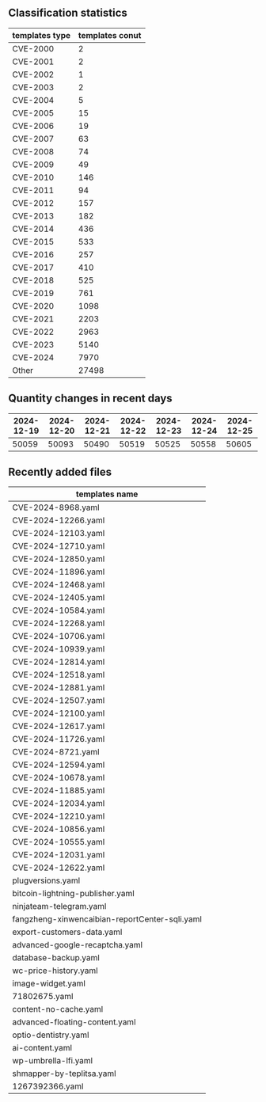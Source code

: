 ## Classification statistics
| templates type | templates conut | 
| --- | --- |
| CVE-2000 | 2 |
| CVE-2001 | 2 |
| CVE-2002 | 1 |
| CVE-2003 | 2 |
| CVE-2004 | 5 |
| CVE-2005 | 15 |
| CVE-2006 | 19 |
| CVE-2007 | 63 |
| CVE-2008 | 74 |
| CVE-2009 | 49 |
| CVE-2010 | 146 |
| CVE-2011 | 94 |
| CVE-2012 | 157 |
| CVE-2013 | 182 |
| CVE-2014 | 436 |
| CVE-2015 | 533 |
| CVE-2016 | 257 |
| CVE-2017 | 410 |
| CVE-2018 | 525 |
| CVE-2019 | 761 |
| CVE-2020 | 1098 |
| CVE-2021 | 2203 |
| CVE-2022 | 2963 |
| CVE-2023 | 5140 |
| CVE-2024 | 7970 |
| Other | 27498 |
## Quantity changes in recent days
|2024-12-19 | 2024-12-20 | 2024-12-21 | 2024-12-22 | 2024-12-23 | 2024-12-24 | 2024-12-25|
|--- | ------ | ------ | ------ | ------ | ------ | ---|
|50059 | 50093 | 50490 | 50519 | 50525 | 50558 | 50605|
## Recently added files
| templates name | 
| --- |
| CVE-2024-8968.yaml |
| CVE-2024-12266.yaml |
| CVE-2024-12103.yaml |
| CVE-2024-12710.yaml |
| CVE-2024-12850.yaml |
| CVE-2024-11896.yaml |
| CVE-2024-12468.yaml |
| CVE-2024-12405.yaml |
| CVE-2024-10584.yaml |
| CVE-2024-12268.yaml |
| CVE-2024-10706.yaml |
| CVE-2024-10939.yaml |
| CVE-2024-12814.yaml |
| CVE-2024-12518.yaml |
| CVE-2024-12881.yaml |
| CVE-2024-12507.yaml |
| CVE-2024-12100.yaml |
| CVE-2024-12617.yaml |
| CVE-2024-11726.yaml |
| CVE-2024-8721.yaml |
| CVE-2024-12594.yaml |
| CVE-2024-10678.yaml |
| CVE-2024-11885.yaml |
| CVE-2024-12034.yaml |
| CVE-2024-12210.yaml |
| CVE-2024-10856.yaml |
| CVE-2024-10555.yaml |
| CVE-2024-12031.yaml |
| CVE-2024-12622.yaml |
| plugversions.yaml |
| bitcoin-lightning-publisher.yaml |
| ninjateam-telegram.yaml |
| fangzheng-xinwencaibian-reportCenter-sqli.yaml |
| export-customers-data.yaml |
| advanced-google-recaptcha.yaml |
| database-backup.yaml |
| wc-price-history.yaml |
| image-widget.yaml |
| 71802675.yaml |
| content-no-cache.yaml |
| advanced-floating-content.yaml |
| optio-dentistry.yaml |
| ai-content.yaml |
| wp-umbrella-lfi.yaml |
| shmapper-by-teplitsa.yaml |
| 1267392366.yaml |
